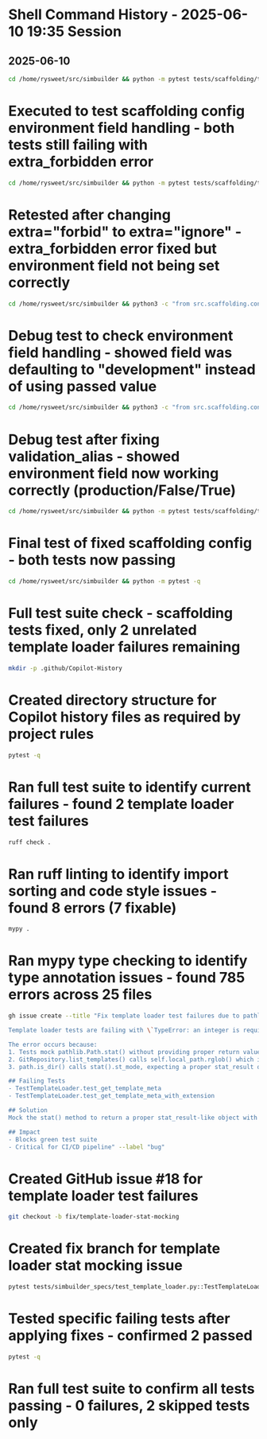 # Shell Command History - 2025-06-10 19:35 Session

## 2025-06-10

```bash
cd /home/rysweet/src/simbuilder && python -m pytest tests/scaffolding/test_config.py::TestSettings::test_environment_properties tests/scaffolding/test_config.py::TestSettings::test_production_validation -v
```

# Executed to test scaffolding config environment field handling - both tests still failing with extra_forbidden error

```bash
cd /home/rysweet/src/simbuilder && python -m pytest tests/scaffolding/test_config.py::TestSettings::test_environment_properties tests/scaffolding/test_config.py::TestSettings::test_production_validation -v
```

# Retested after changing extra="forbid" to extra="ignore" - extra_forbidden error fixed but environment field not being set correctly

```bash
cd /home/rysweet/src/simbuilder && python3 -c "from src.scaffolding.config import Settings; s = Settings(azure_tenant_id='test-tenant', neo4j_password='test-password', azure_openai_endpoint='https://test.openai.azure.com/', azure_openai_key='test-key', environment='production'); print('Environment:', s.environment); print('Is development:', s.is_development); print('Is production:', s.is_production)"
```

# Debug test to check environment field handling - showed field was defaulting to "development" instead of using passed value

```bash
cd /home/rysweet/src/simbuilder && python3 -c "from src.scaffolding.config import Settings; s = Settings(azure_tenant_id='test-tenant', neo4j_password='test-password', azure_openai_endpoint='https://test.openai.azure.com/', azure_openai_key='test-key', environment='production'); print('Environment:', s.environment); print('Is development:', s.is_development); print('Is production:', s.is_production)"
```

# Debug test after fixing validation_alias - showed environment field now working correctly (production/False/True)

```bash
cd /home/rysweet/src/simbuilder && python -m pytest tests/scaffolding/test_config.py::TestSettings::test_environment_properties tests/scaffolding/test_config.py::TestSettings::test_production_validation -v
```

# Final test of fixed scaffolding config - both tests now passing

```bash
cd /home/rysweet/src/simbuilder && python -m pytest -q
```

# Full test suite check - scaffolding tests fixed, only 2 unrelated template loader failures remaining

```bash
mkdir -p .github/Copilot-History
```

# Created directory structure for Copilot history files as required by project rules

```bash
pytest -q
```

# Ran full test suite to identify current failures - found 2 template loader test failures

```bash
ruff check .
```

# Ran ruff linting to identify import sorting and code style issues - found 8 errors (7 fixable)

```bash
mypy .
```

# Ran mypy type checking to identify type annotation issues - found 785 errors across 25 files

```bash
gh issue create --title "Fix template loader test failures due to pathlib.Path.stat() mocking" --body "## Problem

Template loader tests are failing with \`TypeError: an integer is required\` when pathlib.Path.stat() is mocked.

The error occurs because:
1. Tests mock pathlib.Path.stat() without providing proper return values
2. GitRepository.list_templates() calls self.local_path.rglob() which internally uses path.is_dir()
3. path.is_dir() calls stat().st_mode, expecting a proper stat_result object

## Failing Tests
- TestTemplateLoader.test_get_template_meta
- TestTemplateLoader.test_get_template_meta_with_extension

## Solution
Mock the stat() method to return a proper stat_result-like object with st_mode attribute, or mock at a higher level to avoid path traversal issues.

## Impact
- Blocks green test suite
- Critical for CI/CD pipeline" --label "bug"
```

# Created GitHub issue #18 for template loader test failures

```bash
git checkout -b fix/template-loader-stat-mocking
```

# Created fix branch for template loader stat mocking issue

```bash
pytest tests/simbuilder_specs/test_template_loader.py::TestTemplateLoader::test_get_template_meta tests/simbuilder_specs/test_template_loader.py::TestTemplateLoader::test_get_template_meta_with_extension -v
```

# Tested specific failing tests after applying fixes - confirmed 2 passed

```bash
pytest -q
```

# Ran full test suite to confirm all tests passing - 0 failures, 2 skipped tests only
